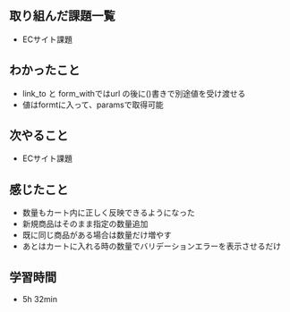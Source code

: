 ## 取り組んだ課題一覧
- ECサイト課題
## わかったこと
- link_to と form_withではurl の後に()書きで別途値を受け渡せる
- 値はformtに入って、paramsで取得可能
## 次やること
- ECサイト課題
## 感じたこと
- 数量もカート内に正しく反映できるようになった
- 新規商品はそのまま指定の数量追加
- 既に同じ商品がある場合は数量だけ増やす
- あとはカートに入れる時の数量でバリデーションエラーを表示させるだけ
## 学習時間
- 5h 32min